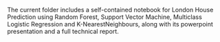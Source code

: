 The current folder includes a self-contained notebook for London House Prediction using Random Forest, Support Vector Machine, Multiclass Logistic Regression and K-NearestNeighbours, along with its powerpoint presentation and a full technical report.

